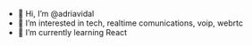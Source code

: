 - 👋 Hi, I’m @adriavidal
- 👀 I’m interested in tech, realtime comunications, voip, webrtc
- 🌱 I’m currently learning React


<!---
adriavidal/adriavidal is a ✨ special ✨ repository because its `README.md` (this file) appears on your GitHub profile.
You can click the Preview link to take a look at your changes.
--->
